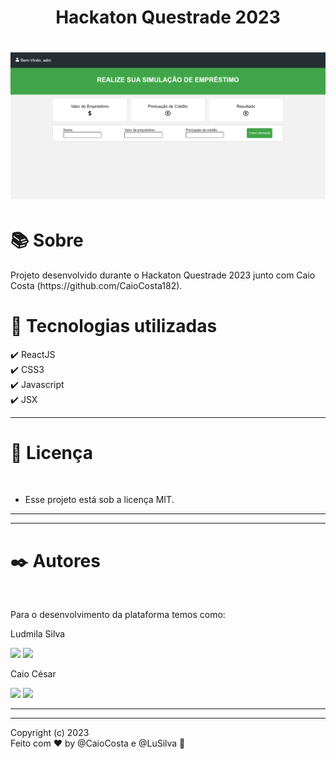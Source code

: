 <h1 align="center"><b>Hackaton Questrade 2023</b></h1>
<h1 align="center"><img src="./appReact.png"></h1>
<h1 >📚  Sobre</h1>
Projeto desenvolvido durante o Hackaton Questrade 2023 junto com Caio Costa (https://github.com/CaioCosta182).


<h1 >🚀  Tecnologias utilizadas</h1>
✔️ ReactJS <br>
✔️ CSS3 <br>
✔️ Javascript <br>
✔️ JSX <br>

---

<h1> 📝 Licença </h1><br>

- Esse projeto está sob a licença MIT. 
---


---
<h1> ✒️ Autores </h1><br>

Para o desenvolvimento da plataforma temos como:

Ludmila Silva
<p align="left">
  <a href="https://www.linkedin.com/in/ludmila-silva-s0097/" target="_blank"><img src="https://img.shields.io/badge/-LinkedIn-%230077B5?style=for-the-badge&logo=linkedin&logoColor=white"></a>
   <a href="mailto:lud.carina@gmail.com"><img src="https://img.shields.io/badge/Gmail-D14836?style=for-the-badge&logo=gmail&logoColor=white" target="_blank"></a>
</p>


Caio César 
<p align="left">
  <a href="[https://www.linkedin.com/in/](https://www.linkedin.com/in/caiocostadev/)" target="_blank"><img src="https://img.shields.io/badge/-LinkedIn-%230077B5?style=for-the-badge&logo=linkedin&logoColor=white"></a>
   <a href="mailto:caiocosta182@gmail.com"><img src="https://img.shields.io/badge/Gmail-D14836?style=for-the-badge&logo=gmail&logoColor=white" target="_blank"></a>
</p>

---


---
Copyright (c) 2023 <br>
Feito com ♥ by @CaioCosta e  @LuSilva :wave:
